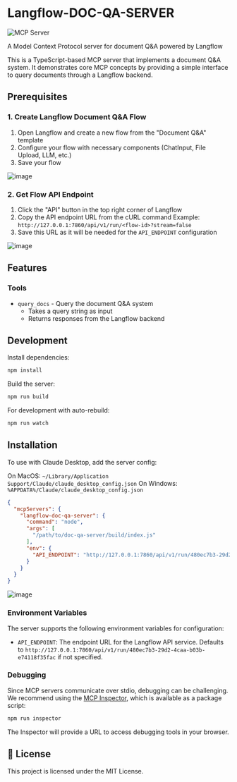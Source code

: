 # Langflow-DOC-QA-SERVER
![](https://badge.mcpx.dev?type=server 'MCP Server')

A Model Context Protocol server for document Q&A powered by Langflow

This is a TypeScript-based MCP server that implements a document Q&A system. It demonstrates core MCP concepts by providing a simple interface to query documents through a Langflow backend.

## Prerequisites

### 1. Create Langflow Document Q&A Flow
1. Open Langflow and create a new flow from the "Document Q&A" template
2. Configure your flow with necessary components (ChatInput, File Upload, LLM, etc.)
3. Save your flow

![image](https://github.com/user-attachments/assets/0df89122-d7a8-4d18-9a39-57af4240b7ac)


### 2. Get Flow API Endpoint
1. Click the "API" button in the top right corner of Langflow
2. Copy the API endpoint URL from the cURL command
   Example: `http://127.0.0.1:7860/api/v1/run/<flow-id>?stream=false`
3. Save this URL as it will be needed for the `API_ENDPOINT` configuration

![image](https://github.com/user-attachments/assets/6c9ba5e2-4aa3-4a8c-89c2-adc3d400c828)


## Features

### Tools
- `query_docs` - Query the document Q&A system
  - Takes a query string as input
  - Returns responses from the Langflow backend

## Development

Install dependencies:
```bash
npm install
```

Build the server:
```bash
npm run build
```

For development with auto-rebuild:
```bash
npm run watch
```

## Installation

To use with Claude Desktop, add the server config:

On MacOS: `~/Library/Application Support/Claude/claude_desktop_config.json`
On Windows: `%APPDATA%/Claude/claude_desktop_config.json`

```json
{
  "mcpServers": {
    "langflow-doc-qa-server": {
      "command": "node",
      "args": [
        "/path/to/doc-qa-server/build/index.js"
      ],
      "env": {
        "API_ENDPOINT": "http://127.0.0.1:7860/api/v1/run/480ec7b3-29d2-4caa-b03b-e74118f35fac"
      }
    }
  }
}
```

![image](https://github.com/user-attachments/assets/b0821378-ed13-4225-81a9-8beab1dc4b48)


### Environment Variables

The server supports the following environment variables for configuration:

- `API_ENDPOINT`: The endpoint URL for the Langflow API service. Defaults to `http://127.0.0.1:7860/api/v1/run/480ec7b3-29d2-4caa-b03b-e74118f35fac` if not specified.

### Debugging

Since MCP servers communicate over stdio, debugging can be challenging. We recommend using the [MCP Inspector](https://github.com/modelcontextprotocol/inspector), which is available as a package script:

```bash
npm run inspector
```

The Inspector will provide a URL to access debugging tools in your browser.

## 📜 License

This project is licensed under the MIT License.
